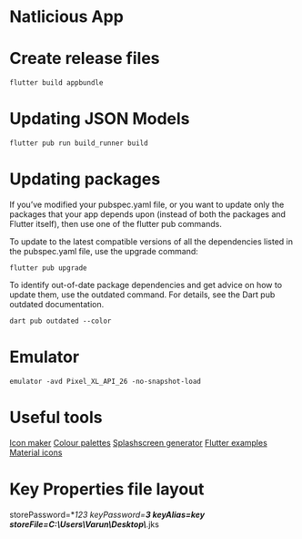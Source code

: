 # Natlicious App

# Create release files

`flutter build appbundle`

# Updating JSON Models

`flutter pub run build_runner build`

# Updating packages 

If you’ve modified your pubspec.yaml file, or you want to update only the packages that your app depends upon (instead of both the packages and Flutter itself), then use one of the flutter pub commands.

To update to the latest compatible versions of all the dependencies listed in the pubspec.yaml file, use the upgrade command:

`flutter pub upgrade`

To identify out-of-date package dependencies and get advice on how to update them, use the outdated command. For details, see the Dart pub outdated documentation.

`dart pub outdated --color`

# Emulator 

`emulator -avd Pixel_XL_API_26 -no-snapshot-load`

# Useful tools

[Icon maker](https://easyappicon.com/)
[Colour palettes](https://coolors.co/)
[Splashscreen generator](https://apetools.webprofusion.com/)
[Flutter examples](https://flutterexamples.com/)
[Material icons](https://material.io/resources/icons/?style=baseline)

# Key Properties file layout

storePassword=**123
keyPassword=**3
keyAlias=key
storeFile=C:\\Users\\Varun\\Desktop\\***.jks